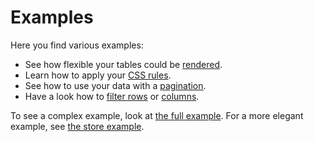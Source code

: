 # Examples

Here you find various examples:

- See how flexible your tables could be [rendered](rendering/README.md).
- Learn how to apply your [CSS rules](theming/README.md).
- See how to use your data with a [pagination](pagination/README.md).
- Have a look how to [filter rows](filter/README.md) or [columns](column-filter/README.md).

To see a complex example, look at [the full example](full/README.md). For a more elegant example, see [the store example](stores/README.md). 